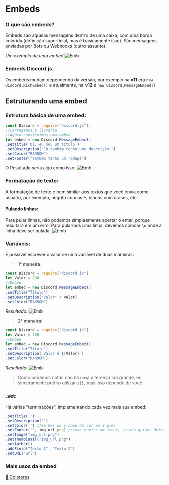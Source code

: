 # Embeds

### O que são embeds?
 Embeds são aquelas mensagens dentro de uma caixa, com uma borda colorida (definição superficial, mas é basicamente isso).
 São mensagens enviadas por Bots ou Webhooks (outro assunto).

*Um exemplo de uma embed*
![Emb](https://cdn.discordapp.com/attachments/554842584757829645/745747853317767248/Screenshot_20200819-175345.png)

### Embeds Discord.js
 Os embeds mudam dependendo da versão, por exemplo na **v11** era `new Discord.RichEmbed()` e atualmente, na **v12** é `new Discord.MessageEmbed()`

## Estruturando uma embed
 ### Estrutura básica de uma embed:
```javascript
const Discord = require("discord.js");
//Carregamos a livraria
//Agora construimos uma embed
let embed = new Discord.MessageEmbed()
.setTitle('Oi, eu sou um título')
.setDescription('Eu também tenho uma descrição!')
.setColor("RANDOM")
.setFooter("também tenho um rodapé")
```
 O Resultado seria algo como isso:
![Emb](https://cdn.discordapp.com/attachments/554842584757829645/745758333016997938/Screenshot_20200819-183525.png)

### Formatação de texto:
 A formatação de texto é bem similar aos textos que você envia como usuário, por exemplo, negrito com as `*`, blocos com crases, etc.
#### Pulando linhas:
 Para pular linhas, não podemos simplesmente apertar o enter, porque resultará em um erro. Para pularmos uma linha, devemos colocar `\n` onde a linha deve ser pulada.
![emb](https://cdn.discordapp.com/attachments/554842584757829645/745760532715536514/Screenshot_20200819-184410.png)

### Variáveis:
 É possível escrever o valor se uma variável de duas maneiras:
> **1° maneira:**
```javascript
const Discord = require("discord.js");
let Valor = 200
//Embed
let embed = new Discord.MessageEmbed()
.setTitle("Título")
.setDescription("Valor" + Valor)
.setColor("RANDOM")
```
*Resultado:*
![Emb](https://cdn.discordapp.com/attachments/554842584757829645/745761802884874320/Screenshot_20200819-184913.png)

> **2° maneira:**
```javascript
const Discord = require("discord.js");
let Valor = 200
//Embed
let embed = new Discord.MessageEmbed()
.setTitle("Título")
.setDescription(`Valor é ${Valor}`)
.setColor("RANDOM")
```
*Resultado:*
![Emb](https://cdn.discordapp.com/attachments/554842584757829645/745762659454025738/Screenshot_20200819-185237.png)

> Como podemos notar, não há uma diferença tão grande, eu sinceramente prefiro utilizar  `${}`, mas isso depende de você.

### .set:
 Há várias "terminações", implementando cada vez mais sua embed:
```javascript
.setTitle('')
.setDescription('')
.setColor('') //em hex ou o nome da cor em inglês
.setFooter('', img_url.png) //caso queira um ícone, se não quiser deixe apenas o texto sem a vírgula.
.setImage("img_url.png")
.setThumbinail("img_url.png")
.setAuthor()
.addField("Texto 1", "Texto 2")
.setURL("url")
```
### Mais usos da embed
[🔗 Coletores](https://github.com/CloudyyUw/Rinocchi-Bot/blob/master/tutoriais/coletores.md)
